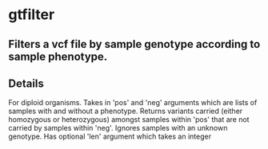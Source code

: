 # gtfilter
## Filters a vcf file by sample genotype according to sample phenotype.

## Details
For diploid organisms.
Takes in 'pos' and 'neg' arguments which are lists of samples with and without a phenotype. Returns variants carried (either homozygous or heterozygous) amongst samples within 'pos' that are not carried by samples within 'neg'.
Ignores samples with an unknown genotype.
Has optional 'len' argument which takes an integer
